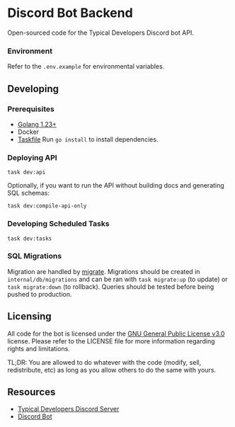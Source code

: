 # Discord Bot Backend
Open-sourced code for the Typical Developers Discord bot API.

### Environment
Refer to the `.env.example` for environmental variables.

## Developing
### Prerequisites
- [Golang 1.23+](https://go.dev/)
- Docker
- [Taskfile](https://taskfile.dev/)
Run `go install` to install dependencies.

### Deploying API
```
task dev:api
```
Optionally, if you want to run the API without building docs and generating SQL schemas:
```
task dev:compile-api-only
```

### Developing Scheduled Tasks
```
task dev:tasks
```

### SQL Migrations
Migration are handled by [migrate](https://github.com/golang-migrate/migrate). Migrations should be created in `internal/db/migrations` and can be ran with `task migrate:up` (to update) or `task migrate:down` (to rollback). Queries should be tested before being pushed to production.

## Licensing
All code for the bot is licensed under the [GNU General Public License v3.0](https://github.com/typical-developers/main-discord-bot/blob/main/LICENSE) license. Please refer to the LICENSE file for more information regarding rights and limitations.

TL;DR: You are allowed to do whatever with the code (modify, sell, redistribute, etc) as long as you allow others to do the same with yours.

## Resources
- [Typical Developers Discord Server](https://discord.gg/typical)
- [Discord Bot](https://github.com/typical-developers/main-discord-bot)